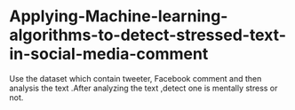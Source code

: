 # Applying-Machine-learning-algorithms-to-detect-stressed-text-in-social-media-comment
Use the dataset which contain tweeter, Facebook comment and then analysis the text .After analyzing the text ,detect one is  mentally stress or not.
